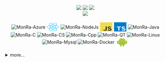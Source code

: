 <!--Hello
<h2><img src="https://emojis.slackmojis.com/emojis/images/1531849430/4246/blob-sunglasses.gif?1531849430" width="30"/> Hi There👋 , I'm MonRá! <img src="https://media.giphy.com/media/12oufCB0MyZ1Go/giphy.gif" width="50"><img src="https://i.giphy.com/9KawrQzIwdAYg.webp" width="50"></h2>
-->

<div>
  </p>
  <div align="center">
   <a href="https://www.facebook.com/ramon.chaib" target="_blank"><img src="https://img.shields.io/badge/-Facebook-%230077B5?style=for-the-badge&logo=facebook&logoColor=white" target="_blank"></a> 
  <a href="https://www.instagram.com/monrapps/" target="_blank"><img src="https://img.shields.io/badge/-Instagram-%23E4405F?style=for-the-badge&logo=instagram&logoColor=white" target="_blank"></a>
  <a href="https://www.linkedin.com/in/ramon-chaib-27007635/" target="_blank"><img src="https://img.shields.io/badge/-LinkedIn-%230077B5?style=for-the-badge&logo=linkedin&logoColor=white" target="_blank"></a>   
</div>

<div align="center">
  <img src="https://i.giphy.com/MM0Jrc8BHKx3y.webp">
</div>
  
 <div style="display: inline_block" align="center"><br>
  <img align="center" alt="MonRa-Azure" height="30" width="40" src="https://cdn.jsdelivr.net/gh/devicons/devicon/icons/azure/azure-original.svg">
  <img align="center" alt="MonRa-React" height="30" width="40" src="https://raw.githubusercontent.com/devicons/devicon/master/icons/react/react-original.svg">
  <img align="center" alt="MonRa-NodeJs" height="30" width="40" src="https://cdn.jsdelivr.net/gh/devicons/devicon/icons/nodejs/nodejs-original.svg">
  <img align="center" alt="MonRa-Js" height="30" width="40" src="https://raw.githubusercontent.com/devicons/devicon/master/icons/javascript/javascript-original.svg">     <img align="center" alt="MonRa-Ts" height="30" width="40" src="https://raw.githubusercontent.com/devicons/devicon/master/icons/typescript/typescript-original.svg">
  <img align="center" alt="MonRa-Java" height="30" width="40" src="https://cdn.jsdelivr.net/gh/devicons/devicon/icons/java/java-original.svg">
  <img align="center" alt="MonRa-C" height="30" width="40" src="https://cdn.jsdelivr.net/gh/devicons/devicon/icons/c/c-original.svg">
  <img align="center" alt="MonRa-CS" height="30" width="40" src="https://cdn.jsdelivr.net/gh/devicons/devicon/icons/csharp/csharp-original.svg">
  <img align="center" alt="MonRa-Cpp" height="30" width="40" src="https://cdn.jsdelivr.net/gh/devicons/devicon/icons/cplusplus/cplusplus-original.svg">
  <img align="center" alt="MonRa-QT" height="30" width="40" src="https://cdn.jsdelivr.net/gh/devicons/devicon/icons/qt/qt-original.svg">
  <img align="center" alt="MonRa-Linux" height="30" width="40" src="https://cdn.jsdelivr.net/gh/devicons/devicon/icons/linux/linux-original.svg">
  <img align="center" alt="MonRa-Mysql" height="30" width="40" src="https://cdn.jsdelivr.net/gh/devicons/devicon/icons/mysql/mysql-original.svg">
  <img align="center" alt="MonRa-Docker" height="30" width="40" src="https://cdn.jsdelivr.net/gh/devicons/devicon/icons/docker/docker-original.svg">  
  <img align="center" alt="MonRa-Android" height="30" width="40" src="https://github.com/devicons/devicon/blob/master/icons/android/android-original.svg">
  
</div>
</a>

</br>
<!--
[![github activity graph](https://activity-graph.herokuapp.com/graph?username=monrapps&theme=chartreuse-dark)](https://github.com/monrapps/)
-->
<div>
<details>
      <summary>more...</summary>
      
<!--
### <img src="https://media.giphy.com/media/VgCDAzcKvsR6OM0uWg/giphy.gif" width="50"> A little more about me...  

```javascript
const monra = {
    pronouns: "He" | "Him",
    code: ["any"],
    askMeAbout: ["any"],
    technologies: {
        backEnd: {
            js: ["any"],
        },
        mobileApp: {
            native: ["Android Development"]
        },
        devOps: ["AWS", "Docker🐳", "Route53", "Nginx"],
        databases: ["mongo", "MySql", "sqlite"],
        misc: ["Firebase", "Socket.IO", "selenium", "open-cv", "php", "SuiteApp"]
    },
    architecture: ["Serverless Architecture", "Progressive web applications", "Single page applications"],
    currentFocus: "Building Robots to ease opertations",
    funFact: "There are two ways to write error-free programs; only the third one works"
};
```
-->

---
<!--START_SECTION:waka-->
![Code Time](http://img.shields.io/badge/Code%20Time-1%2C358%20hrs%2041%20mins-blue)

![Profile Views](http://img.shields.io/badge/Profile%20Views-0-blue)

![Lines of code](https://img.shields.io/badge/From%20Hello%20World%20I%27ve%20Written-4.9%20million%20lines%20of%20code-blue)

**🐱 My GitHub Data** 

> 📦 80.1 kB Used in GitHub's Storage 
 > 
> 🏆 4,976 Contributions in the Year 2025
 > 
> 🚫 Not Opted to Hire
 > 
> 📜 25 Public Repositories 
 > 
> 🔑 23 Private Repositories 
 > 
**I'm an Early 🐤** 

```text
🌞 Morning                9645 commits        ████████░░░░░░░░░░░░░░░░░   31.29 % 
🌆 Daytime                12883 commits       ██████████░░░░░░░░░░░░░░░   41.79 % 
🌃 Evening                4255 commits        ███░░░░░░░░░░░░░░░░░░░░░░   13.80 % 
🌙 Night                  4042 commits        ███░░░░░░░░░░░░░░░░░░░░░░   13.11 % 
```
📅 **I'm Most Productive on Thursday** 

```text
Monday                   5649 commits        █████░░░░░░░░░░░░░░░░░░░░   18.33 % 
Tuesday                  5781 commits        █████░░░░░░░░░░░░░░░░░░░░   18.75 % 
Wednesday                5914 commits        █████░░░░░░░░░░░░░░░░░░░░   19.19 % 
Thursday                 6641 commits        █████░░░░░░░░░░░░░░░░░░░░   21.54 % 
Friday                   4273 commits        ███░░░░░░░░░░░░░░░░░░░░░░   13.86 % 
Saturday                 1479 commits        █░░░░░░░░░░░░░░░░░░░░░░░░   04.80 % 
Sunday                   1088 commits        █░░░░░░░░░░░░░░░░░░░░░░░░   03.53 % 
```


📊 **This Week I Spent My Time On** 

```text
🕑︎ Time Zone: America/Sao_Paulo

💬 Programming Languages: 
Bash                     2 hrs               ███████████░░░░░░░░░░░░░░   45.55 % 
Other                    58 mins             ██████░░░░░░░░░░░░░░░░░░░   22.16 % 
Markdown                 38 mins             ████░░░░░░░░░░░░░░░░░░░░░   14.70 % 
JavaScript               16 mins             ██░░░░░░░░░░░░░░░░░░░░░░░   06.30 % 
Text                     9 mins              █░░░░░░░░░░░░░░░░░░░░░░░░   03.56 % 

🔥 Editors: 
Cursor                   4 hrs 11 mins       ████████████████████████░   95.25 % 
VS Code                  12 mins             █░░░░░░░░░░░░░░░░░░░░░░░░   04.75 % 

🐱‍💻 Projects: 
gww-v6i_jiga             1 hr 23 mins        ████████░░░░░░░░░░░░░░░░░   31.50 % 
gww-v6i                  1 hr 9 mins         ███████░░░░░░░░░░░░░░░░░░   26.29 % 
upgrade                  43 mins             ████░░░░░░░░░░░░░░░░░░░░░   16.65 % 
nlm-gww-watcher          32 mins             ███░░░░░░░░░░░░░░░░░░░░░░   12.38 % 
buildroot                22 mins             ██░░░░░░░░░░░░░░░░░░░░░░░   08.42 % 

💻 Operating System: 
WSL                      4 hrs 11 mins       ████████████████████████░   95.25 % 
Windows                  12 mins             █░░░░░░░░░░░░░░░░░░░░░░░░   04.75 % 
```

**I Mostly Code in C++** 

```text
C                        17 repos            ████░░░░░░░░░░░░░░░░░░░░░   17.89 % 
Python                   13 repos            ███░░░░░░░░░░░░░░░░░░░░░░   13.68 % 
JavaScript               10 repos            ███░░░░░░░░░░░░░░░░░░░░░░   10.53 % 
Shell                    7 repos             ██░░░░░░░░░░░░░░░░░░░░░░░   07.37 % 
HTML                     6 repos             ██░░░░░░░░░░░░░░░░░░░░░░░   06.32 % 
```



**Timeline**

![Lines of Code chart](https://raw.githubusercontent.com/monrapps/monrapps/master/assets/bar_graph.png)


 Last Updated on 25/10/2025 05:21:49 UTC
<!--END_SECTION:waka-->
